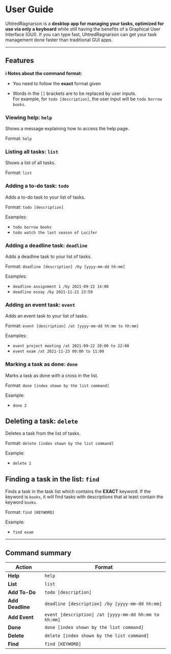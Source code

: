 # User Guide

UhtredRagnarson is a **desktop app for managing your tasks, optimized for use via only a keyboard** while still having the benefits of a Graphical User Interface (GUI).
If you can type fast, UhtredRagnarson can get your task management done faster than traditional GUI apps.

--------------------------------------------------------------------------------------------------------------------
## Features

**:information_source: Notes about the command format:**<br>

* You need to follow the **exact** format given

* Words in the `[]` brackets are to be replaced by user inputs. <br>
  For example, for `todo [description]`, the user input will be `todo borrow books`.

### Viewing help: `help`

Shows a message explaining how to access the help page.

Format: `help`

### Listing all tasks: `list`

Shows a list of all tasks.

Format: `list`

### Adding a to-do task: `todo`

Adds a to-do task to your list of tasks.

Format: `todo [description]`

Examples:
* `todo borrow books`
* `todo watch the last season of Lucifer`

### Adding a deadline task: `deadline`

Adds a deadline task to your list of tasks.

Format: `deadline [description] /by [yyyy-mm-dd hh:mm]`

Examples:
* `deadline assignment 1 /by 2021-09-22 14:00`
* `deadline essay /by 2021-11-21 23:59`

### Adding an event task: `event`

Adds an event task to your list of tasks.

Format: `event [description] /at [yyyy-mm-dd hh:mm to hh:mm]`

Examples:
* `event project meeting /at 2021-09-22 20:00 to 22:00`
* `event exam /at 2021-11-23 09:00 to 11:00`

### Marking a task as done: `done`

Marks a task as done with a cross in the list.

Format: `done [index shown by the list command]`

Example:
* `done 2`

## Deleting a task: `delete`

Deletes a task from the list of tasks.

Format: `delete [index shown by the list command]`

Example:
* `delete 1`

## Finding a task in the list: `find`

Finds a task in the task list which contains the **EXACT** keyword. If the keyword is `books`,
it will find tasks with descriptions that at least contain the keyword `books`.

Format: `find [KEYWORD]`

Example:
* `find exam`

--------------------------------------------------------------------------------------------------------------------

## Command summary

Action | Format
--------|------------------
**Help** | `help`
**List** | `list`
**Add To-Do** | `todo [description]`
**Add Deadline** | `deadline [description] /by [yyyy-mm-dd hh:mm]`
**Add Event** | `event [description] /at [yyyy-mm-dd hh:mm to hh:mm]`
**Done** | `done [index shown by the list command]`
**Delete** | `delete [index shown by the list command]`
**Find** | `find [KEYWORD]`
